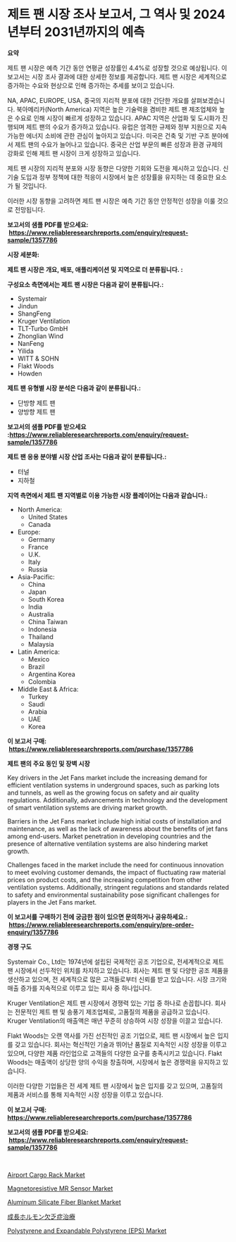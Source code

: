 <p><h1>제트 팬 시장 조사 보고서, 그 역사 및 2024년부터 2031년까지의 예측</h1></p><p><strong>요약</strong></p>
<p><p>제트 팬 시장은 예측 기간 동안 연평균 성장률인 4.4%로 성장할 것으로 예상됩니다. 이 보고서는 시장 조사 결과에 대한 상세한 정보를 제공합니다. 제트 팬 시장은 세계적으로 증가하는 수요와 현상으로 인해 증가하는 추세를 보이고 있습니다.</p><p>NA, APAC, EUROPE, USA, 중국의 지리적 분포에 대한 간단한 개요를 살펴보겠습니다. 북아메리카(North America) 지역은 높은 기술력을 겸비한 제트 팬 제조업체와 높은 수요로 인해 시장이 빠르게 성장하고 있습니다. APAC 지역은 산업화 및 도시화가 진행되며 제트 팬의 수요가 증가하고 있습니다. 유럽은 엄격한 규제와 정부 지원으로 지속 가능한 에너지 소비에 관한 관심이 높아지고 있습니다. 미국은 건축 및 기반 구조 분야에서 제트 팬의 수요가 늘어나고 있습니다. 중국은 산업 부문의 빠른 성장과 환경 규제의 강화로 인해 제트 팬 시장이 크게 성장하고 있습니다.</p><p>제트 팬 시장의 지리적 분포와 시장 동향은 다양한 기회와 도전을 제시하고 있습니다. 신기술 도입과 정부 정책에 대한 적응이 시장에서 높은 성장률을 유지하는 데 중요한 요소가 될 것입니다.</p><p>이러한 시장 동향을 고려하면 제트 팬 시장은 예측 기간 동안 안정적인 성장을 이룰 것으로 전망됩니다.</p></p>
<p><strong>보고서의 샘플 PDF를 받으세요: &nbsp;<a href="https://www.reliableresearchreports.com/enquiry/request-sample/1357786">https://www.reliableresearchreports.com/enquiry/request-sample/1357786</a></strong></p>
<p><strong>시장 세분화:</strong></p>
<p><strong> 제트 팬 시장은 개요, 배포, 애플리케이션 및 지역으로 더 분류됩니다. :</strong></p>
<p><strong>구성요소 측면에서는 제트 팬 시장은 다음과 같이 분류됩니다.:</strong></p>
<p><ul><li>Systemair</li><li>Jindun</li><li>ShangFeng</li><li>Kruger Ventilation</li><li>TLT-Turbo GmbH</li><li>Zhonglian Wind</li><li>NanFeng</li><li>Yilida</li><li>WITT & SOHN</li><li>Flakt Woods</li><li>Howden</li></ul></p>
<p><strong> 제트 팬 유형별 시장 분석은 다음과 같이 분류됩니다.:</strong></p>
<p><ul><li>단방향 제트 팬</li><li>양방향 제트 팬</li></ul></p>
<p><strong>보고서의 샘플 PDF를 받으세요 :<a href="https://www.reliableresearchreports.com/enquiry/request-sample/1357786">https://www.reliableresearchreports.com/enquiry/request-sample/1357786</a></strong></p>
<p><strong> 제트 팬 응용 분야별 시장 산업 조사는 다음과 같이 분류됩니다.:</strong></p>
<p><ul><li>터널</li><li>지하철</li></ul></p>
<p><strong>지역 측면에서 제트 팬 지역별로 이용 가능한 시장 플레이어는 다음과 같습니다.:</strong></p>
<p><ul>
    <li>
        North America:
        <ul>
            <li>United States</li>
            <li>Canada</li>
        </ul>
    </li>
    <li>
        Europe:
        <ul>
            <li>Germany</li>
            <li>France</li>
            <li>U.K.</li>
            <li>Italy</li>
            <li>Russia</li>
        </ul>
    </li>
    <li>
        Asia-Pacific:
        <ul>
            <li>China</li>
            <li>Japan</li>
            <li>South Korea</li>
            <li>India</li>
            <li>Australia</li>
            <li>China Taiwan</li>
            <li>Indonesia</li>
            <li>Thailand</li>
            <li>Malaysia</li>
        </ul>
    </li>
    <li>
        Latin America:
        <ul>
            <li>Mexico</li>
            <li>Brazil</li>
            <li>Argentina Korea</li>
            <li>Colombia</li>
        </ul>
    </li>
    <li>
        Middle East & Africa:
        <ul>
            <li>Turkey</li>
            <li>Saudi</li>
            <li>Arabia</li>
            <li>UAE</li>
            <li>Korea</li>
        </ul>
    </li>
    </ul></p>
<p><strong>이 보고서 구매: &nbsp;<a href="https://www.reliableresearchreports.com/purchase/1357786">https://www.reliableresearchreports.com/purchase/1357786</a></strong></p>
<p><strong>제트 팬의 주요 동인 및 장벽 시장</strong></p>
<p><p>Key drivers in the Jet Fans market include the increasing demand for efficient ventilation systems in underground spaces, such as parking lots and tunnels, as well as the growing focus on safety and air quality regulations. Additionally, advancements in technology and the development of smart ventilation systems are driving market growth.</p><p>Barriers in the Jet Fans market include high initial costs of installation and maintenance, as well as the lack of awareness about the benefits of jet fans among end-users. Market penetration in developing countries and the presence of alternative ventilation systems are also hindering market growth.</p><p>Challenges faced in the market include the need for continuous innovation to meet evolving customer demands, the impact of fluctuating raw material prices on product costs, and the increasing competition from other ventilation systems. Additionally, stringent regulations and standards related to safety and environmental sustainability pose significant challenges for players in the Jet Fans market.</p></p>
<p><strong>이 보고서를 구매하기 전에 궁금한 점이 있으면 문의하거나 공유하세요.: &nbsp;<a href="https://www.reliableresearchreports.com/enquiry/pre-order-enquiry/1357786">https://www.reliableresearchreports.com/enquiry/pre-order-enquiry/1357786</a></strong></p>
<p><strong>경쟁 구도</strong></p>
<p><p>Systemair Co., Ltd는 1974년에 설립된 국제적인 공조 기업으로, 전세계적으로 제트 팬 시장에서 선두적인 위치를 차지하고 있습니다. 회사는 제트 팬 및 다양한 공조 제품을 생산하고 있으며, 전 세계적으로 많은 고객들로부터 신뢰를 받고 있습니다. 시장 크기와 매출 증가를 지속적으로 이루고 있는 회사 중 하나입니다.</p><p>Kruger Ventilation은 제트 팬 시장에서 경쟁력 있는 기업 중 하나로 손꼽힙니다. 회사는 전문적인 제트 팬 및 송풍기 제조업체로, 고품질의 제품을 공급하고 있습니다. Kruger Ventilation의 매출액은 매년 꾸준히 상승하여 시장 성장을 이끌고 있습니다.</p><p>Flakt Woods는 오랜 역사를 가진 선진적인 공조 기업으로, 제트 팬 시장에서 높은 입지를 갖고 있습니다. 회사는 혁신적인 기술과 뛰어난 품질로 지속적인 시장 성장을 이루고 있으며, 다양한 제품 라인업으로 고객들의 다양한 요구를 충족시키고 있습니다. Flakt Woods는 매출액이 상당한 양의 수익을 창출하며, 시장에서 높은 경쟁력을 유지하고 있습니다.</p><p>이러한 다양한 기업들은 전 세계 제트 팬 시장에서 높은 입지를 갖고 있으며, 고품질의 제품과 서비스를 통해 지속적인 시장 성장을 이루고 있습니다.</p></p>
<p><strong>이 보고서 구매: &nbsp; <a href="https://www.reliableresearchreports.com/purchase/1357786">https://www.reliableresearchreports.com/purchase/1357786</a></strong></p>
<p><strong>보고서의 샘플 PDF를 받으세요: &nbsp;<a href="https://www.reliableresearchreports.com/enquiry/request-sample/1357786">https://www.reliableresearchreports.com/enquiry/request-sample/1357786</a></strong><strong></strong></p>
<p>&nbsp;</p>
<p><p><a href="https://issuu.com/reportprime-2/docs/airport-cargo-rack-market-size-2030.pptx">Airport Cargo Rack Market</a></p><p><a href="https://view.publitas.com/reportprime-1/magnetoresistive-mr-sensor-market-furnish-information-about-market-size-market-share-market-dynamics-and-projections-spanning-from-2024-to-2031/">Magnetoresistive MR Sensor Market</a></p><p><a href="https://github.com/mauripalmi/Market-Research-Report-List-2/blob/main/aluminum-silicate-fiber-blanket-market.md">Aluminum Silicate Fiber Blanket Market</a></p><p><a href="https://github.com/oqxogxyvqe90775/Market-Research-Report-List-1/blob/main/7119617194154.md">成長ホルモン欠乏症治療</a></p><p><a href="https://sudsy-motorcycle-bbc.notion.site/Polystyrene-and-Expandable-Polystyrene-EPS-Market-Centers-on-Aspects-such-as-Market-Growth-Market-3290bf024dc7489390dc7a561e62182a">Polystyrene and Expandable Polystyrene (EPS) Market</a></p></p>